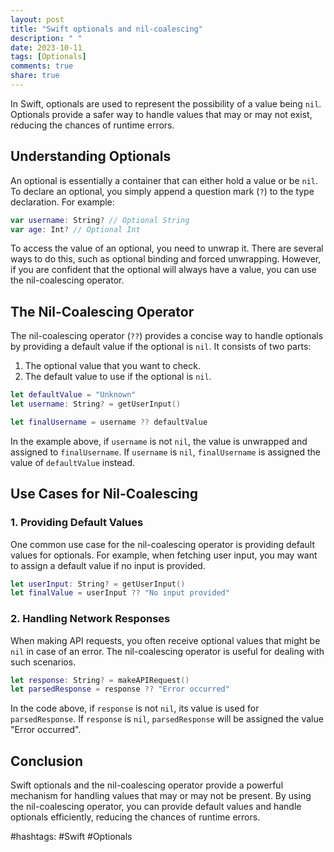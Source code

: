 ```yaml
---
layout: post
title: "Swift optionals and nil-coalescing"
description: " "
date: 2023-10-11
tags: [Optionals]
comments: true
share: true
---
```


In Swift, optionals are used to represent the possibility of a value being `nil`. Optionals provide a safer way to handle values that may or may not exist, reducing the chances of runtime errors.

## Understanding Optionals

An optional is essentially a container that can either hold a value or be `nil`. To declare an optional, you simply append a question mark (`?`) to the type declaration. For example:

```swift
var username: String? // Optional String
var age: Int? // Optional Int
```

To access the value of an optional, you need to unwrap it. There are several ways to do this, such as optional binding and forced unwrapping. However, if you are confident that the optional will always have a value, you can use the nil-coalescing operator.

## The Nil-Coalescing Operator

The nil-coalescing operator (`??`) provides a concise way to handle optionals by providing a default value if the optional is `nil`. It consists of two parts:

1. The optional value that you want to check.
2. The default value to use if the optional is `nil`.

```swift
let defaultValue = "Unknown"
let username: String? = getUserInput()

let finalUsername = username ?? defaultValue
```

In the example above, if `username` is not `nil`, the value is unwrapped and assigned to `finalUsername`. If `username` is `nil`, `finalUsername` is assigned the value of `defaultValue` instead.

## Use Cases for Nil-Coalescing

### 1. Providing Default Values

One common use case for the nil-coalescing operator is providing default values for optionals. For example, when fetching user input, you may want to assign a default value if no input is provided.

```swift
let userInput: String? = getUserInput()
let finalValue = userInput ?? "No input provided"
```

### 2. Handling Network Responses

When making API requests, you often receive optional values that might be `nil` in case of an error. The nil-coalescing operator is useful for dealing with such scenarios.

```swift
let response: String? = makeAPIRequest()
let parsedResponse = response ?? "Error occurred"
```

In the code above, if `response` is not `nil`, its value is used for `parsedResponse`. If `response` is `nil`, `parsedResponse` will be assigned the value "Error occurred".

## Conclusion

Swift optionals and the nil-coalescing operator provide a powerful mechanism for handling values that may or may not be present. By using the nil-coalescing operator, you can provide default values and handle optionals efficiently, reducing the chances of runtime errors.

#hashtags: #Swift #Optionals